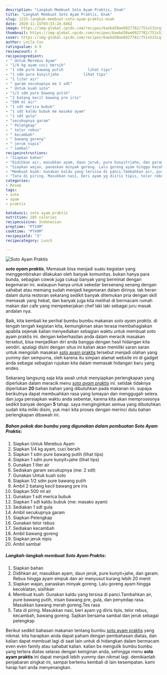 ```yaml
---
description: "Langkah Membuat Soto Ayam Praktis, Enak"
title: "Langkah Membuat Soto Ayam Praktis, Enak"
slug: 1215-langkah-membuat-soto-ayam-praktis-enak
date: 2020-11-15T03:53:24.646Z
image: https://img-global.cpcdn.com/recipes/6aebd30ae6927782/751x532cq70/soto-ayam-praktis-foto-resep-utama.jpg
thumbnail: https://img-global.cpcdn.com/recipes/6aebd30ae6927782/751x532cq70/soto-ayam-praktis-foto-resep-utama.jpg
cover: https://img-global.cpcdn.com/recipes/6aebd30ae6927782/751x532cq70/soto-ayam-praktis-foto-resep-utama.jpg
author: Leila Cox
ratingvalue: 4.9
reviewcount: 4
recipeingredient:
- " Untuk Merebus Ayam"
- "1/4 kg ayam cuci bersih"
- "1 sdm pure bawang putih           lihat tips"
- "1 sdm pure kunyitjahe           lihat tips"
- "1 liter air"
- " garam secukupnya me 2 sdt"
- " Untuk kuah soto"
- "1/2 sdm pure bawang putih"
- "2 batang kecil bawang pre iris"
- "500 ml air"
- "1 sdt merica bubuk"
- "1 sdt kaldu bubuk me masako ayam"
- "1 sdt gula"
- "secukupnya garam"
- " Pelengkap"
- " telor rebus"
- " kecambah"
- " bawang goreng"
- " jeruk nipis"
- " sambal"
recipeinstructions:
- "Siapkan bahan"
- "Didihkan air, masukkan ayam, daun jeruk, pure kunyit+jahe, dan garam. Rebus hingga ayam empuk dan air menyusut kurang lebih 20 menit"
- "Siapkan wajan, panaskan minyak goreng. Lalu goreng ayam hingga kecoklatan, sisihkan"
- "Membuat kuah: Gunakan kaldu yang tersisa di panci.Tambahkan air, pure bawang putih, irisan bawang pre, gula, dan penyedap rasa. Masukkan bawang merah goreng.Tes rasa"
- "Tata di piring. Masukkan nasi, beri ayam yg diiris tipis, telor rebus, kecambah, bawang goreng. Sajikan bersama sambal dan jeruk sebagai pelengkap"
categories:
- Resep
tags:
- soto
- ayam
- praktis

katakunci: soto ayam praktis 
nutrition: 285 calories
recipecuisine: Indonesian
preptime: "PT24M"
cooktime: "PT49M"
recipeyield: "3"
recipecategory: Lunch

---
```



![Soto Ayam Praktis](https://img-global.cpcdn.com/recipes/6aebd30ae6927782/751x532cq70/soto-ayam-praktis-foto-resep-utama.jpg)

<b><i>soto ayam praktis</i></b>, Memasak bisa menjadi suatu kegiatan yang menggembirakan dilakukan oleh banyak komunitas. bukan hanya para bunda, sebagian cowok juga cukup banyak yang berminat dengan kegemaran ini. walaupun hanya untuk sekedar bersenang senang dengan sahabat atau memang sudah menjadi kegemaran dalam dirinya. tak heran dalam dunia restoran sekarang sedikit banyak ditemukan pria dengan skill memasak yang hebat, dan banyak juga kita melihat di bermacam rumah makan dan cafe yang mempekerjakan chef laki laki sebagai juru masak andalan nya.



Baik, kita kembali ke perihal bumbu bumbu makanan <i>soto ayam praktis</i>. di tengah tengah kegiatan kita, kemungkinan akan terasa membahagiakan apabila sejenak kalian menyediakan sebagian waktu untuk membuat soto ayam praktis ini. dengan keberhasilan anda dalam meracik masakan tersebut, bisa menjadikan diri anda bangga dengan hasil hidangan kita sendiri. apalagi disini dengan situs ini kalian akan memiliki saran saran untuk mengolah masakan <u>soto ayam praktis</u> tersebut menjadi olahan yang yummy dan sempurna, oleh karena itu simpan alamat website ini di gadget anda sebagai sebagian rujukan kita dalam memasak hidangan baru yang endes.


Sekarang langsung saja kita awali untuk menyiapkan perlengkapan yang diperlukan dalam meracik menu <u><i>soto ayam praktis</i></u> ini. setidak tidaknya diperlukan <b>20</b> bahan bahan yang dibutuhkan pada makanan ini. supaya berikutnya dapat membuahkan rasa yang lumayan dan menggugah selera. dan juga persiapkan waktu anda sebentar, karena kita akan memprosesnya sedikit banyak dengan <b>5</b> tahap. saya menginginkan semua yang dibutuhkan sudah kita miliki disini, yuk mari kita proses dengan merinci dulu bahan perlengkapan dibawah ini.

<!--inarticleads1-->

##### Bahan pokok dan bumbu yang digunakan dalam pembuatan Soto Ayam Praktis:

1. Siapkan  Untuk Merebus Ayam
1. Siapkan 1/4 kg ayam, cuci bersih
1. Siapkan 1 sdm pure bawang putih           (lihat tips)
1. Siapkan 1 sdm pure kunyit+jahe           (lihat tips)
1. Gunakan 1 liter air
1. Sediakan  garam secukupnya (me: 2 sdt)
1. Gunakan  Untuk kuah soto
1. Siapkan 1/2 sdm pure bawang putih
1. Ambil 2 batang kecil bawang pre iris
1. Siapkan 500 ml air
1. Gunakan 1 sdt merica bubuk
1. Siapkan 1 sdt kaldu bubuk (me: masako ayam)
1. Sediakan 1 sdt gula
1. Ambil secukupnya garam
1. Siapkan  Pelengkap
1. Gunakan  telor rebus
1. Sediakan  kecambah
1. Ambil  bawang goreng
1. Siapkan  jeruk nipis
1. Ambil  sambal




<!--inarticleads2-->

##### Langkah-langkah membuat Soto Ayam Praktis:

1. Siapkan bahan
1. Didihkan air, masukkan ayam, daun jeruk, pure kunyit+jahe, dan garam. Rebus hingga ayam empuk dan air menyusut kurang lebih 20 menit
1. Siapkan wajan, panaskan minyak goreng. Lalu goreng ayam hingga kecoklatan, sisihkan
1. Membuat kuah: Gunakan kaldu yang tersisa di panci.Tambahkan air, pure bawang putih, irisan bawang pre, gula, dan penyedap rasa. Masukkan bawang merah goreng.Tes rasa
1. Tata di piring. Masukkan nasi, beri ayam yg diiris tipis, telor rebus, kecambah, bawang goreng. Sajikan bersama sambal dan jeruk sebagai pelengkap




Berikut sedikit bahasan makanan tentang bumbu <u>soto ayam praktis</u> yang nikmat. kita harapkan anda dapat paham dengan pembahasan diatas, dan kalian dapat membuat lagi di saat lain untuk di hidangkan dalam bermacam even even family atau sahabat kalian. kalian bs mengulik bumbu bumbu yang tertera diatas selaras dengan keinginan anda, sehingga menu <b>soto ayam praktis</b> ini dapat menjadi lebih yummy dan nikmat lagi. demikianlah penjabaran singkat ini, sampai bertemu kembali di lain kesempatan. kami harap hari anda menyenangkan.
